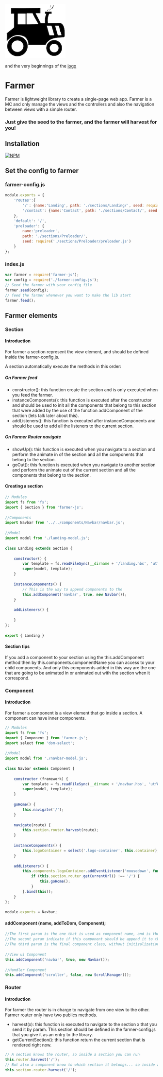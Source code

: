 [![LOGO](https://github.com/maximobelen/assets/raw/master/images/farmer/farmer.png)](https://github.com/maximobelen/assets/raw/master/images/farmer/farmer.png)

and the very beginnings of the [ logo ](https://github.com/maximobelen/assets/blob/master/images/farmer/logo-draw.png)

# Farmer
Farmer is lightweight library to create a single-page web app. Farmer is a MC and only manage the views and the controllers and also the navigation between views with a simple router.


### Just give the seed to the farmer, and the farmer will harvest for you!

## Installation 

[![NPM](https://nodei.co/npm/farmer-js.png)](https://www.npmjs.com/package/farmer-js)

## Set the config to farmer

### farmer-config.js
```js
module.exports = {
	'routes':{
		'/': {name:'Landing', path: './sections/Landing/', seed: require('./sections/Landing/landing.js') },
		'/contact': {name:'Contact', path: './sections/Contact/', seed: require('./sections/Contact/contact.js') }
	},
	'default': '/',
	'preloader': {
		name:'preloader', 
		path: './sections/Preloader/', 
		seed: require('./sections/Preloader/preloader.js')
	}
};
```
### index.js
```js
var farmer = require('farmer-js');
var config = require('./farmer-config.js');
// Seed the farmer with your config file
farmer.seed(config);
// feed the farmer whenever you want to make the lib start
farmer.feed();
```
## Farmer elements

### Section
#### Introduction
For farmer a section represent the view element, and should be defined inside the farmer-config.js.

A section automatically execute the methods in this order:

##### On Farmer feed
-  constructor(): this function create the section and is only executed when you feed the farmer.
-  instanceComponents():  this function is executed after the constructor and should be used to init all the components that belong to this section that were added by the use of the function addComponent of the section (lets talk later about this).
-  addListeners(): this function is executed after instanceComponents and should be used to add all the listeners to the current section.

##### On Farmer Router navigate
-  showUp(): this function is executed when you navigate to a section and perform the animate in of the section and all the components that belong to the section.
-  goOut(): this function is executed when you navigate to another section and perform the animate out of the current section and all the components that belong to the section.

#### Creating a section
```js
// Modules
import fs from 'fs';
import { Section } from 'farmer-js';

//Components
import Navbar from '../../components/Navbar/navbar.js';

//Model
import model from './landing-model.js';

class Landing extends Section {

    constructor() {
        var template = fs.readFileSync(__dirname + '/landing.hbs', 'utf8');
        super(model, template);
    }

	instanceComponents() {
		// This is the way to append components to the 
   		this.addComponent('navbar', true, new Navbar());
	}

	addListeners() {

	}
};

export { Landing }

```
#### Section tips
If you add a component to your section using the this.addComponent method then by this.components.componentName you can access to your child components.
And only this components added in this way are the one that are going to be animated in or animated out with the section when it correspond.

### Component
#### Introduction
For farmer a component is a view element that go inside a section.
A component can have inner components.

```js
// Modules
import fs from 'fs';
import { Component } from 'farmer-js';
import select from 'dom-select';

//Model
import model from './navbar-model.js';

class Navbar extends Component {

    constructor (framework) {
        var template = fs.readFileSync(__dirname + '/navbar.hbs', 'utf8');
        super(model, template);
    }

    goHome() {
        this.navigate('/');
    }
    
    navigate(route) {
        this.section.router.harvest(route);
    }

    instanceComponents() {
        this.logoContainer = select('.logo-container', this.container);
    }

    addListeners() {
        this.components.logoContainer.addEventListener('mousedown', function() {
            if (this.section.router.getCurrentUrl() !== '/') {
                this.goHome();
            }
        }.bind(this));
    }
};

module.exports = Navbar;
```
#### addComponent (name, addToDom, Component);

```js
//The first param is the one that is used as component name, and is the one which you can find the component inside the this.components list
//The secont param indicate if this component should be append it to the parent container or not (section, or parent component).
//The third param is the final component class, without initizalization, it will be initialized by the library.

//View ui Component
this.addComponent('navbar', true, new Navbar());

//Handler Component
this.addComponent('scroller', false, new ScrollManager());

```
### Router
#### Introduction
For farmer the router is in charge to navigate from one view to the other.
Farmer router only have two publics methods.
-  harvest(x): this function is executed to navigate to the section x that you send it by param. This section should be defined in the farmer-config.js that you give it as an entry to the library.
-  getCurrentSection():  this function return the current section that is rendered right now.

```js
// A section knows the router, so inside a section you can run 
this.router.harvest('/');
// But also a component know to which section it belongs... so inside a component this is valid to
this.section.router.harvest('/');

```
